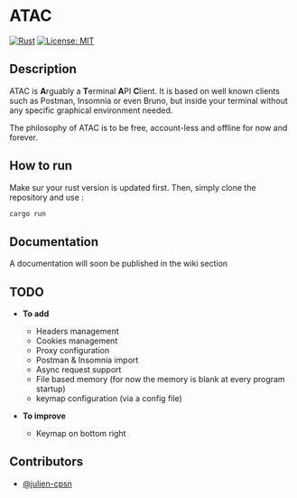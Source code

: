ATAC
===

[![Rust](https://github.com/Julien-cpsn/ATAC/actions/workflows/rust.yml/badge.svg)](https://github.com/Julien-cpsn/ATAC/actions/workflows/rust.yml)
[![License: MIT](https://img.shields.io/badge/License-MIT-yellow.svg)](https://opensource.org/licenses/MIT)

## Description

ATAC is **A**rguably a **T**erminal **A**PI **C**lient. It is based on well known clients such as Postman, Insomnia or even Bruno, but inside your terminal without any specific graphical environment needed.

The philosophy of ATAC is to be free, account-less and offline for now and forever.

## How to run

Make sur your rust version is updated first. Then, simply clone the repository and use :
```bash
cargo run
```

## Documentation

A documentation will soon be published in the wiki section

## TODO

- **To add**
  - Headers management
  - Cookies management
  - Proxy configuration
  - Postman & Insomnia import
  - Async request support
  - File based memory (for now the memory is blank at every program startup)
  - keymap configuration (via a config file)

- **To improve**
  - Keymap on bottom right

## Contributors

- [@julien-cpsn](https://github.com/julien-cpsn)
